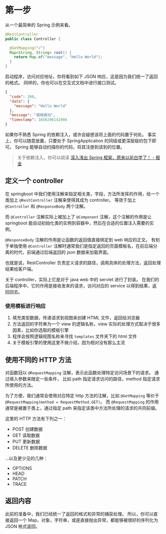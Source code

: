 # 第一步

从一个最简单的 Spring 示例来看。

```java
@RestController
public class Controller {

  @GetMapping("/")
  Map<String, String> root() {
    return Map.of("message", "Hello World");
  }
}
```

启动程序，访问对应地址，你将看到如下 JSON 响应，这是因为我们统一了返回的格式。
同样的，你也可以在交互式文档中进行接口测试。

```json
{
  "code": 200,
  "data": {
    "message": "Hello World"
  },
  "message": "调用成功",
  "timestamp": 1656296142904
}
```

如果你不熟悉 Spring 的依赖注入，或许会疑惑该将上面的代码置于何处。
事实上，你可以随意放置，只要处于 SpringApplication 的同级或更深层级的包下即可。
Spring 能够自动扫描你的代码，将其注册到该到的位置。

> 关于依赖注入，你可以阅读 [深入浅出 Spring 框架，原来以前白学了！ - 掘金](https://juejin.cn/post/7095532056632885284)

## 定义一个 controller

在 springboot 中我们使用注解来指定相关类，字段，方法所发挥的作用，给一个类加上 `@RestController` 注解来使得其成为 controller。
等效于加上 `@Controller` 和 `@ResponseBody` 两个注解。

而 `@Controller` 注解实际上被加上了 `@Component` 注解，这个注解的作用是让 springboot 能自动初始化类的实例到容器中，然后在合适的位置注入需要的实例。

`@ResponseBody` 注解的作用是让函数的返回值直接绑定到 web 响应的正文。
有别于单独使用 `@Controller` 注解时通常我们是指定返回的页面模板名，在前后端分离的时代，前端通过后端返回的 json 数据来加载界面。

也就是说，RestController 负责定义请求的路径，调用具体的处理方法，返回处理结果给客户端。

关于 controller，实际上它是对于 java web 中的 servlet 进行了封装。
在我们的后端程序中，它的作用是接收发来的请求，访问对应的 service 以得到结果，返回回去。

### 使用模板进行响应

1. 填充类型数据，传递请求到视图来创建 HTML 文件，返回给浏览器
2. 方法返回的字符串为一个 view 的逻辑名称，view 实际的处理方式取决于很多因素，比如你选取的模板引擎
3. 程序会按照逻辑视图名称来寻找 `templates` 文件夹下的 html 文件
4. 关于模板引擎的使用这里不做介绍，因为相对没有那么主流

## 使用不同的 HTTP 方法

对函数冠以 `@RequestMapping` 注解，表示此函数处理特定访问场景下的请求。
通过填入参数来限定一些条件， 比如 path 指定请求访问的路径，method 指定请求所使用的方法。

为了方便，我们通常会使用对应特定 http 方法的注解，比如 `@GetMapping` 等价于 `@RequestMapping(method = RequestMethod.GET)`。
而 `@RequestMapping` 的作用通常是被置于类上，通过指定 path 来指定该类中方法所处理的请求的共同前缀。

这里的 HTTP 方法有下列之一：

- POST 创建数据
- GET 读取数据
- PUT 更新数据
- DELETE 删除数据

...以及更少见的几种：

- OPTIONS
- HEAD
- PATCH
- TRACE

## 返回内容

此前的准备中，我们已经统一了返回的格式和异常的捕获处理。
所以，你可以直接返回一个 Map，对象，字符串，或是直接抛出异常，都能够被很好的序列化为 JSON 格式返回。
